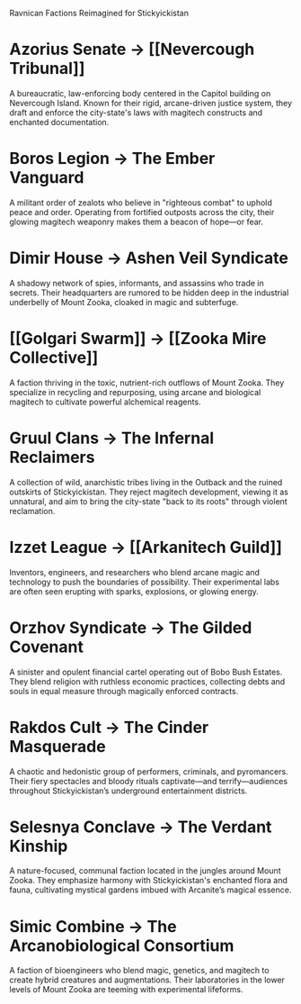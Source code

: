 Ravnican Factions Reimagined for Stickyickistan
# Azorius Senate → [[Nevercough Tribunal]]
A bureaucratic, law-enforcing body centered in the Capitol building on Nevercough Island. Known for their rigid, arcane-driven justice system, they draft and enforce the city-state's laws with magitech constructs and enchanted documentation.
# Boros Legion → The Ember Vanguard
A militant order of zealots who believe in "righteous combat" to uphold peace and order. Operating from fortified outposts across the city, their glowing magitech weaponry makes them a beacon of hope—or fear.
# Dimir House → Ashen Veil Syndicate
A shadowy network of spies, informants, and assassins who trade in secrets. Their headquarters are rumored to be hidden deep in the industrial underbelly of Mount Zooka, cloaked in magic and subterfuge.
# [[Golgari Swarm]] → [[Zooka Mire Collective]]
A faction thriving in the toxic, nutrient-rich outflows of Mount Zooka. They specialize in recycling and repurposing, using arcane and biological magitech to cultivate powerful alchemical reagents.
# Gruul Clans → The Infernal Reclaimers
A collection of wild, anarchistic tribes living in the Outback and the ruined outskirts of Stickyickistan. They reject magitech development, viewing it as unnatural, and aim to bring the city-state "back to its roots" through violent reclamation.
# Izzet League → [[Arkanitech Guild]]
Inventors, engineers, and researchers who blend arcane magic and technology to push the boundaries of possibility. Their experimental labs are often seen erupting with sparks, explosions, or glowing energy.
# Orzhov Syndicate → The Gilded Covenant
A sinister and opulent financial cartel operating out of Bobo Bush Estates. They blend religion with ruthless economic practices, collecting debts and souls in equal measure through magically enforced contracts.
# Rakdos Cult → The Cinder Masquerade
A chaotic and hedonistic group of performers, criminals, and pyromancers. Their fiery spectacles and bloody rituals captivate—and terrify—audiences throughout Stickyickistan’s underground entertainment districts.
# Selesnya Conclave → The Verdant Kinship
A nature-focused, communal faction located in the jungles around Mount Zooka. They emphasize harmony with Stickyickistan's enchanted flora and fauna, cultivating mystical gardens imbued with Arcanite’s magical essence.
# Simic Combine → The Arcanobiological Consortium
A faction of bioengineers who blend magic, genetics, and magitech to create hybrid creatures and augmentations. Their laboratories in the lower levels of Mount Zooka are teeming with experimental lifeforms.